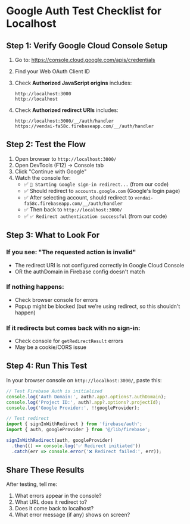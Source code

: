 # Google Auth Test Checklist for Localhost

## Step 1: Verify Google Cloud Console Setup

1. Go to: https://console.cloud.google.com/apis/credentials
2. Find your Web OAuth Client ID
3. Check **Authorized JavaScript origins** includes:
   ```
   http://localhost:3000
   http://localhost
   ```

4. Check **Authorized redirect URIs** includes:
   ```
   http://localhost:3000/__/auth/handler
   https://vendai-fa58c.firebaseapp.com/__/auth/handler
   ```

## Step 2: Test the Flow

1. Open browser to `http://localhost:3000/`
2. Open DevTools (F12) → Console tab
3. Click "Continue with Google"
4. Watch the console for:
   - ✅ `🔄 Starting Google sign-in redirect...` (from our code)
   - ✅ Should redirect to `accounts.google.com` (Google's login page)
   - ✅ After selecting account, should redirect to `vendai-fa58c.firebaseapp.com/__/auth/handler`
   - ✅ Then back to `http://localhost:3000/`
   - ✅ `✅ Redirect authentication successful` (from our code)

## Step 3: What to Look For

### If you see: "The requested action is invalid"
- The redirect URI is not configured correctly in Google Cloud Console
- OR the authDomain in Firebase config doesn't match

### If nothing happens:
- Check browser console for errors
- Popup might be blocked (but we're using redirect, so this shouldn't happen)

### If it redirects but comes back with no sign-in:
- Check console for `getRedirectResult` errors
- May be a cookie/CORS issue

## Step 4: Run This Test

In your browser console on `http://localhost:3000/`, paste this:

```javascript
// Test Firebase Auth is initialized
console.log('Auth Domain:', auth?.app?.options?.authDomain);
console.log('Project ID:', auth?.app?.options?.projectId);
console.log('Google Provider:', !!googleProvider);

// Test redirect
import { signInWithRedirect } from 'firebase/auth';
import { auth, googleProvider } from '@/lib/firebase';

signInWithRedirect(auth, googleProvider)
  .then(() => console.log('✅ Redirect initiated'))
  .catch(err => console.error('❌ Redirect failed:', err));
```

## Share These Results

After testing, tell me:
1. What errors appear in the console?
2. What URL does it redirect to?
3. Does it come back to localhost?
4. What error message (if any) shows on screen?
